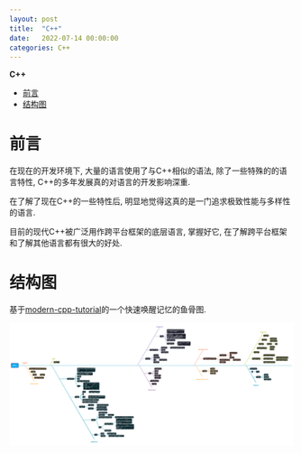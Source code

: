 ```yaml
---
layout: post
title:  "C++"
date:   2022-07-14 00:00:00
categories: C++
---
```

**C++**

- [前言](#前言)
- [结构图](#结构图)

# 前言

在现在的开发环境下, 大量的语言使用了与C++相似的语法, 除了一些特殊的的语言特性, C++的多年发展真的对语言的开发影响深重.

在了解了现在C++的一些特性后, 明显地觉得这真的是一门追求极致性能与多样性的语言.

目前的现代C++被广泛用作跨平台框架的底层语言, 掌握好它, 在了解跨平台框架和了解其他语言都有很大的好处.

# 结构图

基于[modern-cpp-tutorial](https://github.com/changkun/modern-cpp-tutorial)的一个快速唤醒记忆的鱼骨图.

![structure](/assets/images/2022-07-14-c++-structure.png)




